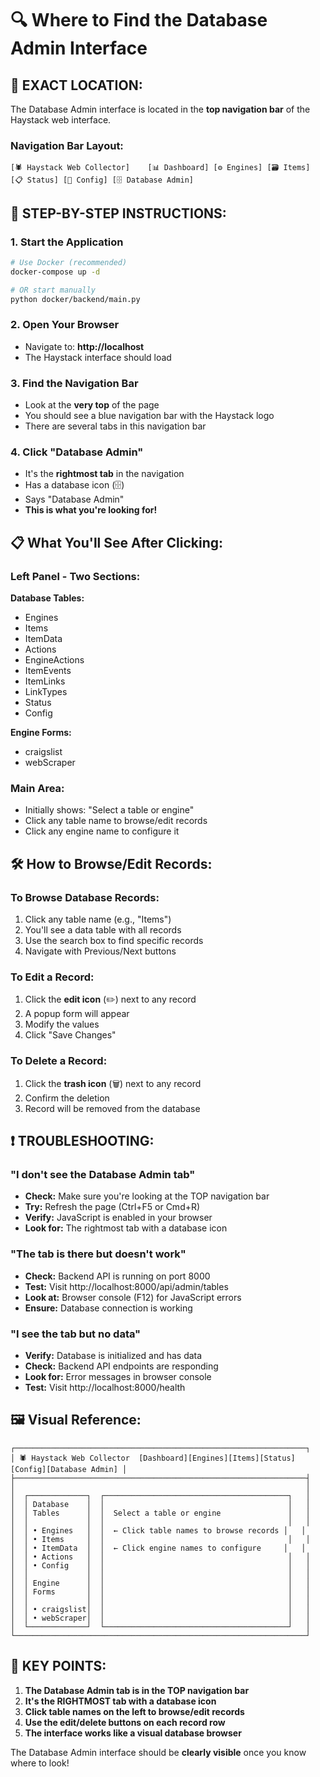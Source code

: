 # 🔍 Where to Find the Database Admin Interface

## 📍 **EXACT LOCATION:**

The Database Admin interface is located in the **top navigation bar** of the Haystack web interface.

### Navigation Bar Layout:
```
[🕷️ Haystack Web Collector]    [📊 Dashboard] [⚙️ Engines] [🗃️ Items] [📋 Status] [🔧 Config] [🗄️ Database Admin]
```

## 🎯 **STEP-BY-STEP INSTRUCTIONS:**

### 1. Start the Application
```bash
# Use Docker (recommended)
docker-compose up -d

# OR start manually
python docker/backend/main.py
```

### 2. Open Your Browser
- Navigate to: **http://localhost**
- The Haystack interface should load

### 3. Find the Navigation Bar
- Look at the **very top** of the page
- You should see a blue navigation bar with the Haystack logo
- There are several tabs in this navigation bar

### 4. Click "Database Admin"
- It's the **rightmost tab** in the navigation
- Has a database icon (🗄️) 
- Says "Database Admin"
- **This is what you're looking for!**

## 📋 **What You'll See After Clicking:**

### Left Panel - Two Sections:

**Database Tables:**
- Engines
- Items  
- ItemData
- Actions
- EngineActions
- ItemEvents
- ItemLinks
- LinkTypes
- Status
- Config

**Engine Forms:**
- craigslist
- webScraper

### Main Area:
- Initially shows: "Select a table or engine"
- Click any table name to browse/edit records
- Click any engine name to configure it

## 🛠️ **How to Browse/Edit Records:**

### To Browse Database Records:
1. Click any table name (e.g., "Items")
2. You'll see a data table with all records
3. Use the search box to find specific records
4. Navigate with Previous/Next buttons

### To Edit a Record:
1. Click the **edit icon** (✏️) next to any record
2. A popup form will appear
3. Modify the values
4. Click "Save Changes"

### To Delete a Record:
1. Click the **trash icon** (🗑️) next to any record
2. Confirm the deletion
3. Record will be removed from the database

## ❗ **TROUBLESHOOTING:**

### "I don't see the Database Admin tab"
- **Check:** Make sure you're looking at the TOP navigation bar
- **Try:** Refresh the page (Ctrl+F5 or Cmd+R)
- **Verify:** JavaScript is enabled in your browser
- **Look for:** The rightmost tab with a database icon

### "The tab is there but doesn't work"
- **Check:** Backend API is running on port 8000
- **Test:** Visit http://localhost:8000/api/admin/tables
- **Look at:** Browser console (F12) for JavaScript errors
- **Ensure:** Database connection is working

### "I see the tab but no data"
- **Verify:** Database is initialized and has data
- **Check:** Backend API endpoints are responding
- **Look for:** Error messages in browser console
- **Test:** Visit http://localhost:8000/health

## 🖼️ **Visual Reference:**

```
┌─────────────────────────────────────────────────────────────────┐
│ 🕷️ Haystack Web Collector  [Dashboard][Engines][Items][Status][Config][Database Admin] │
├─────────────────────────────────────────────────────────────────┤
│                                                                 │
│  ┌─────────────┐  ┌─────────────────────────────────────────┐   │
│  │ Database    │  │                                         │   │
│  │ Tables      │  │  Select a table or engine               │   │
│  │             │  │                                         │   │
│  │ • Engines   │  │  ← Click table names to browse records │   │
│  │ • Items     │  │                                         │   │
│  │ • ItemData  │  │  ← Click engine names to configure     │   │
│  │ • Actions   │  │                                         │   │
│  │ • Config    │  │                                         │   │
│  │             │  │                                         │   │
│  │ Engine      │  │                                         │   │
│  │ Forms       │  │                                         │   │
│  │             │  │                                         │   │
│  │ • craigslist│  │                                         │   │
│  │ • webScraper│  │                                         │   │
│  └─────────────┘  └─────────────────────────────────────────┘   │
└─────────────────────────────────────────────────────────────────┘
```

## 🎯 **KEY POINTS:**

1. **The Database Admin tab is in the TOP navigation bar**
2. **It's the RIGHTMOST tab with a database icon**
3. **Click table names on the left to browse/edit records**
4. **Use the edit/delete buttons on each record row**
5. **The interface works like a visual database browser**

The Database Admin interface should be **clearly visible** once you know where to look!